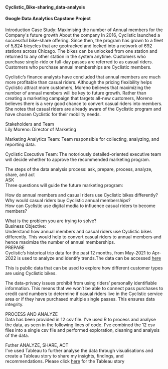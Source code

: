 #### Cyclistic_Bike-sharing_data-analysis
#### Google Data Analytics Capstone Project

Introduction
Case Study: Maximising the number of Annual members for the Company's future growth
About the company
In 2016, Cyclistic launched a successful bike-share offering. Since then, the program has grown to a fleet of 5,824 bicycles that are geotracked and locked into a network of 692 stations across Chicago. The bikes can be unlocked from one station and returned to any other station in the system anytime.
Customers who purchase single-ride or full-day passes are referred to as casual riders. Customers who purchase annual memberships are Cyclistic members.  

Cyclistic’s finance analysts have concluded that annual members are much more profitable than casual riders.   Although the pricing flexibility helps Cyclistic attract more customers, Moreno believes that maximizing the number of annual members will be key to future growth. Rather than creating a marketing campaign that targets all-new customers, Moreno believes there is a very good chance to convert casual riders into members. She notes that casual riders are already aware of the Cyclistic program and have chosen Cyclistic for their mobility needs.  

Stakeholders and Team  
Lily Moreno: Director of Marketing  

Marketing Analytics Team: Team responsible for collecting, analyzing, and reporting data.  

Cyclistic Executive Team: The notoriously detailed-oriented executive team will decide whether to approve the recommended marketing program.  

The steps of the data analysis process: ask, prepare, process, analyze, share, and act  
ASK  
Three questions will guide the future marketing program:  

How do annual members and casual riders use Cyclistic bikes differently?  
Why would casual riders buy Cyclistic annual memberships?  
How can Cyclistic use digital media to influence casual riders to become members?  
  
What is the problem you are trying to solve?  
Business Objective:  
Understand how annual members and casual riders use Cyclistic bikes differently. This would help to convert casual riders to annual members and hence maximize the number of annual memberships.  
PREPARE  
Cyclistic’s historical trip data for the past 12 months, from May-2021 to Apr-2022 is used to analyze and identify trends.The data can be accessed <a href="https://divvy-tripdata.s3.amazonaws.com/index.html" target="_blank">here</a>  

This is public data that can be used to explore how different customer types are using Cyclistic bikes.  

The data-privacy issues prohibit from using riders’ personally identifiable information. This means that we won’t be able to connect pass purchases to credit card numbers to determine if casual riders live in the Cyclistic service area or if they have purchased multiple single passes. This ensures data integrity.  
  
PROCESS AND ANALYZE  
Data has been provided in 12 csv file. I've used R to process and analyse the data, as seen in the following lines of code. I've combined the 12 csv files into a single csv file and performed exploration, cleaning and analysis of the data.  
  
Futher ANALYZE, SHARE, ACT  
I've used Tableau to further analyse the data through visualisations and create a Tableau story to share my insights, findings, and recommendations. Please click <a href="https://public.tableau.com/app/profile/swarna/viz/Cyclistic-Analysis_16539299616340/Cyclistic-DataStory" target="_blank">here</a> for the Tableau story  
